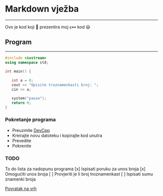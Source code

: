 # Markdown vježba
___
Ovo je kod koji :memo: prezentira moj **```c++```** kod :smiley:
 ## Program
 ___
 ```cpp
 #include <iostream>
using namespace std;
​
int main() {
​
    int a = 0;
    cout << "Upisite troznamenkasti broj: ";
    cin >> a;

    system("pause");
    return 0;
}
 ```
 ### Pokretanje programa

 * Preuzmite [DevCpp](https://sourceforge.net/projects/orwelldevcpp/)
 * Kreirajte novu datoteku i kopirajte kod unutra
 * Prevedite
 * Pokrenite



### TODO
To do lista za nadopunu programa
[x] Ispisati poruku za unos broja
[x] Omogućiti unos broja
[ ] Provjeriti je li broj troznamenkast
[ ] Ispisati sumu znamenki broja 

[Povratak na vrh](#Markdown-vježba)
